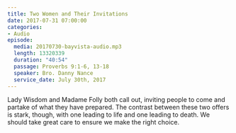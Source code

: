 ```yaml
---
title: Two Women and Their Invitations
date: 2017-07-31 07:00:00
categories:
- Audio
episode:
  media: 20170730-bayvista-audio.mp3
  length: 13320339
  duration: "40:54"
  passage: Proverbs 9:1-6, 13-18
  speaker: Bro. Danny Nance
  service_date: July 30th, 2017
---
```

Lady Wisdom and Madame Folly both call out, inviting people to come and partake of what they have prepared. The contrast between these two offers is stark, though, with one leading to life and one leading to death. We should take great care to ensure we make the right choice.